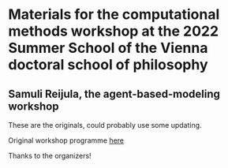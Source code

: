 # Materials for the computational methods workshop at the 2022 Summer School of the Vienna doctoral school of philosophy

## Samuli Reijula, the agent-based-modeling workshop

These are the originals, could probably use some updating.

Original workshop programme [here](https://philevents.org/event/show/98845)

Thanks to the organizers!
